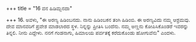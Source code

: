 +++
title = "16 ವನ ಹಿಡಿಮ್ಬನದಾ"

+++
16. ಅವಳು, "ಈ ಅರಣ್ಯ ಹಿಡಿಂಬನದು. ನಾನು ಹಿಡಿಂಬಕನ ತಂಗಿ ಹಿಡಿಂಬಿ. ಈ ಅರಣ್ಯವಿದು ನಮ್ಮ ಆಶ್ರಮವು. ದೇವ ಮಾನವರಿಗೆ ಪ್ರವೇಶ ಮಾಡಲಾರದ ಸ್ಥಳ. ನಿನ್ನನ್ನು ಪ್ರೀತಿಸಿ ಬಂದೆನು. ನಮ್ಮ ಅಣ್ಣನು ಕೋಪಿಸಿಕೊಂಡರೆ ಇವರನ್ನು ತಿನ್ನಲಿ. ನೀನು ಎದ್ದೇಳು. ನನಗೆ ಗಂಡನಾಗು, ಹಿಮಾಲಯ ಪರ್ವತಕ್ಕೆ ಕರೆದುಕೊಂಡು ಹೋಗುವೆನು" ಎಂದಳು.